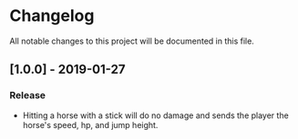 # Changelog
All notable changes to this project will be documented in this file.

## [1.0.0] - 2019-01-27
### Release
- Hitting a horse with a stick will do no damage and sends the player the horse's speed, hp, and jump height.
